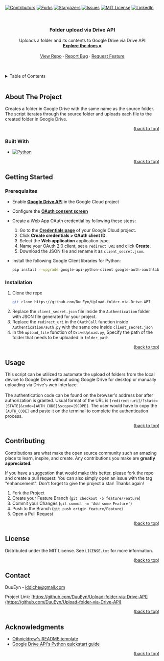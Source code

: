 <a name="readme-top"></a>

[![Contributors][contributors-shield]][contributors-url]
[![Forks][forks-shield]][forks-url]
[![Stargazers][stars-shield]][stars-url]
[![Issues][issues-shield]][issues-url]
[![MIT License][license-shield]][license-url]
[![LinkedIn][linkedin-shield]][linkedin-url]


<br />
<div align="center">
<h3 align="center">Folder upload via Drive API</h3>

  <p align="center">
    Uploads a folder and its contents to Google Drive via Drive API 
    <br />
    <a href="https://github.com/DuuEyn/Upload-folder-via-Drive-API
"><strong>Explore the docs »</strong></a>
    <br />
    <br />
    <a href="https://github.com/DuuEyn/Upload-folder-via-Drive-API
">View Repo</a>
    ·
    <a href="https://github.com/DuuEyn/Upload-folder-via-Drive-API
/issues">Report Bug</a>
    ·
    <a href="https://github.com/DuuEyn/Upload-folder-via-Drive-API
/issues">Request Feature</a>
  </p>
</div>



<!-- TABLE OF CONTENTS -->
<br />
<br />
<details>
  <summary>Table of Contents</summary>
  <ol>
    <li>
      <a href="#about-the-project">About The Project</a>
      <ul>
        <li><a href="#built-with">Built With</a></li>
      </ul>
    </li>
    <li>
      <a href="#getting-started">Getting Started</a>
      <ul>
        <li><a href="#prerequisites">Prerequisites</a></li>
        <li><a href="#installation">Installation</a></li>
      </ul>
    </li>
    <li><a href="#usage">Usage</a></li>
    <li><a href="#contributing">Contributing</a></li>
    <li><a href="#license">License</a></li>
    <li><a href="#contact">Contact</a></li>
    <li><a href="#acknowledgments">Acknowledgments</a></li>
  </ol>
</details>
<br />



<!-- ABOUT THE PROJECT -->
## About The Project

Creates a folder in Google Drive with the same name as the source folder. The script iterates through the source folder and uploads each file to the created folder in Google Drive.

<p align="right">(<a href="#readme-top">back to top</a>)</p>



### Built With

* [![Python][Python.org]][Python-url]

<p align="right">(<a href="#readme-top">back to top</a>)</p>



<!-- GETTING STARTED -->
## Getting Started

### Prerequisites
* Enable <a href="https://console.cloud.google.com/flows/enableapi?apiid=drive.googleapis.com"><strong>Google Drive API</strong></a> in the Google Cloud project
* Configure the <a href="https://developers.google.com/drive/api/quickstart/python#configure_the_oauth_consent_screen"><strong>OAuth consent screen</strong></a>
* Create a Web App OAuth credential by following these steps:
  1. Go to the <a href="https://console.developers.google.com/apis/credentials"><strong>Credentials page</strong></a> of your Google Cloud project.
  2. Click <strong>Create credentials > OAuth client ID</strong>.
  3. Select the <strong>Web application</strong> application type.
  4. Name your OAuth 2.0 client, set a `redirect URI` and click <strong>Create</strong>.
  5. Download the JSON file and rename it as `client_secret.json`.

* Install the following Google Client libraries for Python:
  ```sh
  pip install --upgrade google-api-python-client google-auth-oauthlib
  ``` 

### Installation

1. Clone the repo
   ```sh
   git clone https://github.com/DuuEyn/Upload-folder-via-Drive-API
   ```
2. Replace the `client_secret.json` file inside the `Authentication` folder with JSON file generated for your project.
3. Replace the `redirect_uri` in the `OAuthCall` function inside `Authentication/auth.py` with the same one inside `client_secret.json`
4. In the `upload_file` function of `DriveUpload.py`, Specify the path of the folder that needs to be uploaded in `folder_path`

<p align="right">(<a href="#readme-top">back to top</a>)</p>



<!-- USAGE EXAMPLES -->
## Usage

This script can be utilized to automate the upload of folders from the local device to Google Drive without using Google Drive for desktop or manually uploading via Drive's web interface.
<br />
<br />
The authentication code can be found on the browser's address bar after authorization is granted. Usual format of the URL is `[redirect-uri]/?state=[STATE]&code=[AUTH_CODE]&scope=[SCOPE]`. The user would have to copy the `[AUTH_CODE]` and paste it on the terminal to complete the authentication process.


<p align="right">(<a href="#readme-top">back to top</a>)</p>



<!-- CONTRIBUTING -->
## Contributing

Contributions are what make the open source community such an amazing place to learn, inspire, and create. Any contributions you make are **greatly appreciated**.

If you have a suggestion that would make this better, please fork the repo and create a pull request. You can also simply open an issue with the tag "enhancement".
Don't forget to give the project a star! Thanks again!

1. Fork the Project
2. Create your Feature Branch (`git checkout -b feature/Feature`)
3. Commit your Changes (`git commit -m 'Add some Feature'`)
4. Push to the Branch (`git push origin feature/Feature`)
5. Open a Pull Request

<p align="right">(<a href="#readme-top">back to top</a>)</p>



<!-- LICENSE -->
## License

Distributed under the MIT License. See `LICENSE.txt` for more information.

<p align="right">(<a href="#readme-top">back to top</a>)</p>



<!-- CONTACT -->
## Contact

DuuEyn - iddiche@gmail.com

Project Link: [https://github.com/DuuEyn/Upload-folder-via-Drive-API](https://github.com/DuuEyn/Upload-folder-via-Drive-API)

<p align="right">(<a href="#readme-top">back to top</a>)</p>



<!-- ACKNOWLEDGMENTS -->
## Acknowledgments

* [Othnieldrew's README template](https://github.com/othneildrew/Best-README-Template)
* [Google Drive API's Python quickstart guide](https://developers.google.com/drive/api/quickstart/python)

<p align="right">(<a href="#readme-top">back to top</a>)</p>



<!-- MARKDOWN LINKS & IMAGES -->
<!-- https://www.markdownguide.org/basic-syntax/#reference-style-links -->
[contributors-shield]: https://img.shields.io/github/contributors/DuuEyn/Upload-folder-via-Drive-API.svg?style=for-the-badge
[contributors-url]: https://github.com/DuuEyn/Upload-folder-via-Drive-API/graphs/contributors
[forks-shield]: https://img.shields.io/github/forks/DuuEyn/Upload-folder-via-Drive-API.svg?style=for-the-badge
[forks-url]: https://github.com/DuuEyn/Upload-folder-via-Drive-API/network/members
[stars-shield]: https://img.shields.io/github/stars/DuuEyn/Upload-folder-via-Drive-API.svg?style=for-the-badge
[stars-url]: https://github.com/DuuEyn/Upload-folder-via-Drive-API/stargazers
[issues-shield]: https://img.shields.io/github/issues/DuuEyn/Upload-folder-via-Drive-API.svg?style=for-the-badge
[issues-url]: https://github.com/DuuEyn/Upload-folder-via-Drive-API/issues
[license-shield]: https://img.shields.io/github/license/DuuEyn/Upload-folder-via-Drive-API.svg?style=for-the-badge
[license-url]: https://github.com/DuuEyn/Upload-folder-via-Drive-API/blob/master/LICENSE.txt
[linkedin-shield]: https://img.shields.io/badge/-LinkedIn-black.svg?style=for-the-badge&logo=linkedin&colorB=555
[linkedin-url]: https://www.linkedin.com/in/ian-dewaine-diche-69406a2bb
[Python.org]: https://img.shields.io/badge/python-3670A0?style=for-the-badge&logo=python&logoColor=ffdd54
[Python-url]: https://www.python.org/
